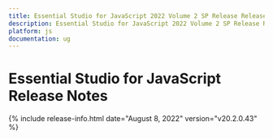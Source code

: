 ```yaml
---
title: Essential Studio for JavaScript 2022 Volume 2 SP Release Release Notes  
description: Essential Studio for JavaScript 2022 Volume 2 SP Release Release Notes  
platform: js
documentation: ug
---
```


# Essential Studio for JavaScript  Release Notes  

{% include release-info.html date="August 8, 2022"  version="v20.2.0.43" %} 




